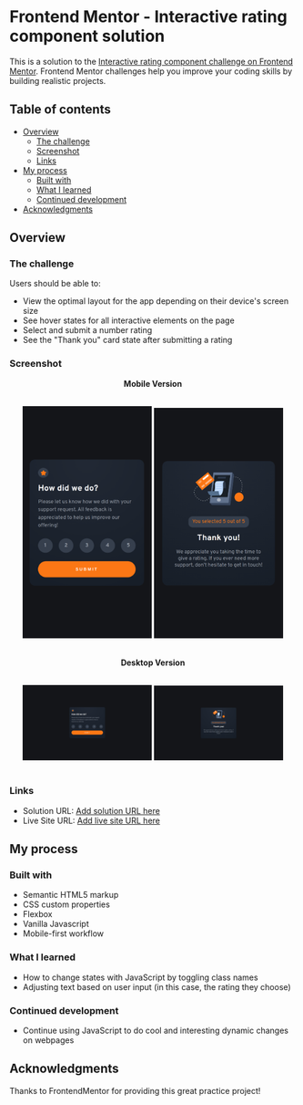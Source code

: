 # Frontend Mentor - Interactive rating component solution

This is a solution to the [Interactive rating component challenge on Frontend Mentor](https://www.frontendmentor.io/challenges/interactive-rating-component-koxpeBUmI). Frontend Mentor challenges help you improve your coding skills by building realistic projects.

## Table of contents

- [Overview](#overview)
  - [The challenge](#the-challenge)
  - [Screenshot](#screenshot)
  - [Links](#links)
- [My process](#my-process)
  - [Built with](#built-with)
  - [What I learned](#what-i-learned)
  - [Continued development](#continued-development)
- [Acknowledgments](#acknowledgments)

## Overview

### The challenge

Users should be able to:

- View the optimal layout for the app depending on their device's screen size
- See hover states for all interactive elements on the page
- Select and submit a number rating
- See the "Thank you" card state after submitting a rating

### Screenshot

<p style="text-align: center"><strong>Mobile Version </strong></p><br>
<div style="text-align: center"><img src="screenshots/mobile-rating-state.png" width="45%">
<img src="screenshots/mobile-thank-you-state.png" width="45%"></div>
<br>

<p style="text-align: center"><strong>Desktop Version </strong></p><br>
<div style="text-align: center"><img src="screenshots/desktop-rating-state.png" width="45%">
<img src="screenshots/desktop-thank-you-state.png" width="45%"></div><br>

### Links

- Solution URL: [Add solution URL here](https://your-solution-url.com)
- Live Site URL: [Add live site URL here](https://your-live-site-url.com)

## My process

### Built with

- Semantic HTML5 markup
- CSS custom properties
- Flexbox
- Vanilla Javascript
- Mobile-first workflow

### What I learned

- How to change states with JavaScript by toggling class names
- Adjusting text based on user input (in this case, the rating they choose)

### Continued development

- Continue using JavaScript to do cool and interesting dynamic changes on webpages

## Acknowledgments

Thanks to FrontendMentor for providing this great practice project!
